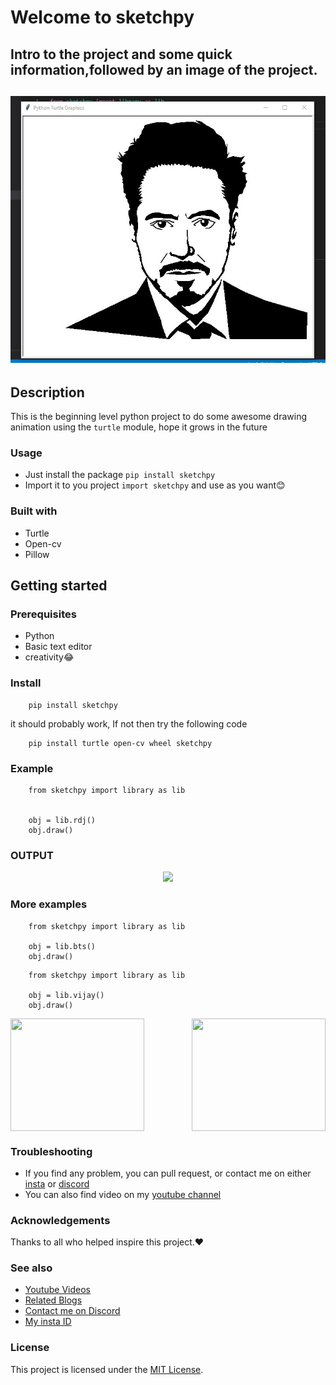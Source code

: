 # Welcome to sketchpy

<h2>Intro to the project and some quick information,followed by an image of the project.<h2>

<div align="center">
    <img src = "images/rdj.jpg"></a>
</div>

## Description

This is the beginning level python project to do some awesome drawing animation using the `turtle` module, hope it grows in the future

### Usage

- Just install the package `pip install sketchpy`
- Import it to you project `import sketchpy` and use as you want😊

### Built with

- Turtle 
- Open-cv
- Pillow

## Getting started

### Prerequisites

- Python
- Basic text editor
- creativity😂

### Install

```
    pip install sketchpy
```
it should probably work, If not then try the following code
    
```
    pip install turtle open-cv wheel sketchpy
```


### Example

```
    from sketchpy import library as lib
    

    obj = lib.rdj()
    obj.draw()
```

### OUTPUT
<div align = "center">
   <img src = "https://user-images.githubusercontent.com/80098044/154792552-59c53805-35b9-46e0-be37-2c5dae0a87d1.gif">
</div>

    
### More examples

```
    from sketchpy import library as lib
    
    obj = lib.bts()
    obj.draw()
```

```
    from sketchpy import library as lib

    obj = lib.vijay()
    obj.draw()
```
<div style = "display: flex; justify-content: space-between;"> 
<img src = "https://user-images.githubusercontent.com/80098044/154793329-e8ec9635-b49e-4898-8a3e-6462645d6c8c.gif" height = 180 width = 214>
<img src = "https://user-images.githubusercontent.com/80098044/154793382-6d012c24-adbf-4c5a-bd51-b5095a34e9fe.gif" height = 180 width = 214>
</div>

### Troubleshooting

- If you find any problem, you can pull request, or contact me on either [insta](https://www.instagram.com/mr.m_y_s_t_e_r_y/) or [discord](https://discord.gg/r2KFa73PM2)
- You can also find video on my [youtube channel](https://www.youtube.com/playlist?list=PLb1Kbw_2jl_mr3A_cl6pXA1N5lwtHCx_7)




### Acknowledgements

Thanks to all who helped inspire this project.❤

### See also

- [Youtube Videos](https://www.youtube.com/playlist?list=PLb1Kbw_2jl_mr3A_cl6pXA1N5lwtHCx_7)
- [Related Blogs](https://codehub0.blogspot.com/)
- [Contact me on Discord](https://discord.gg/r2KFa73PM2)
- [My insta ID](https://www.instagram.com/mr.m_y_s_t_e_r_y/)


### License

This project is licensed under the [MIT License](https://github.com/MRMYSTERY003/sketchpy/blob/main/LICENSE).
